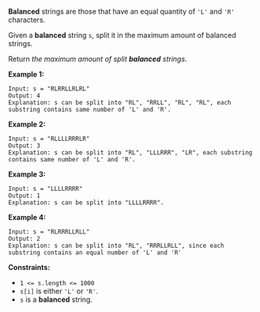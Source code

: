 **Balanced** strings are those that have an equal quantity of `'L'` and `'R'`
characters.

Given a **balanced** string `s`, split it in the maximum amount of balanced
strings.

Return _the maximum amount of split **balanced** strings_.



**Example 1:**

    
    
    Input: s = "RLRRLLRLRL"
    Output: 4
    Explanation: s can be split into "RL", "RRLL", "RL", "RL", each substring contains same number of 'L' and 'R'.
    

**Example 2:**

    
    
    Input: s = "RLLLLRRRLR"
    Output: 3
    Explanation: s can be split into "RL", "LLLRRR", "LR", each substring contains same number of 'L' and 'R'.
    

**Example 3:**

    
    
    Input: s = "LLLLRRRR"
    Output: 1
    Explanation: s can be split into "LLLLRRRR".
    

**Example 4:**

    
    
    Input: s = "RLRRRLLRLL"
    Output: 2
    Explanation: s can be split into "RL", "RRRLLRLL", since each substring contains an equal number of 'L' and 'R'
    



**Constraints:**

  * `1 <= s.length <= 1000`
  * `s[i]` is either `'L'` or `'R'`.
  * `s` is a **balanced** string.

